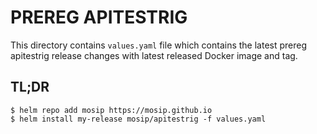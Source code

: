 # PREREG APITESTRIG

This directory contains `values.yaml` file which contains the latest prereg apitestrig release changes with latest released Docker image and tag.

## TL;DR

```console
$ helm repo add mosip https://mosip.github.io
$ helm install my-release mosip/apitestrig -f values.yaml
```
